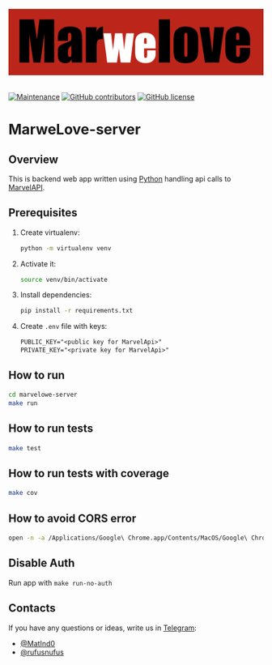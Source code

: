 <p>
<img src="./images/logo.png" width="600px" alt="mar-we-love-logo"/>&nbsp;
</p>

[![Maintenance](https://img.shields.io/maintenance/yes/2022?style=for-the-badge)]()
[![GitHub contributors](https://img.shields.io/github/contributors/KamilRizatdinov/marwelove-server?style=for-the-badge)](https://github.com/KamilRizatdinov/marwelove-server/graphs/contributors)
[![GitHub license](https://img.shields.io/badge/license-mit-orange.svg?style=for-the-badge)](https://github.com/KamilRizatdinov/marwelove-server/blob/master/LICENSE)

# MarweLove-server

## Overview

This is backend web app written using [Python](https://www.python.org/) handling api calls to [MarvelAPI](https://developer.marvel.com).

## Prerequisites

1. Create virtualenv:
   ```bash
   python -m virtualenv venv
   ```
2. Activate it:
   ```bash
   source venv/bin/activate
   ```
3. Install dependencies:
   ```bash
   pip install -r requirements.txt
   ```
4. Create `.env` file with keys:
   ```
   PUBLIC_KEY="<public key for MarvelApi>"
   PRIVATE_KEY="<private key for MarvelApi>"
   ```

## How to run

```bash
cd marvelowe-server
make run
```

## How to run tests
```bash
make test
```

## How to run tests with coverage
```bash
make cov
```

## How to avoid CORS error
```bash
open -n -a /Applications/Google\ Chrome.app/Contents/MacOS/Google\ Chrome --args -user-data-dir=”/tmp/chrome_dev_test” -disable-web-security
```

## Disable Auth

Run app with `make run-no-auth`

## Contacts

If you have any questions or ideas, write us in [Telegram](https://telegram.org):

- [@MatInd0](https://t.me/MatInd0/)
- [@rufusnufus](https://t.me/rufusnufus/)
